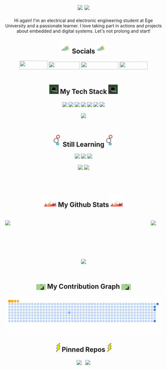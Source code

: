<div align="center"><h1>

 <img align="center" src="https://github.com/EfeVaroll/EfeVaroll/blob/main/images/banner.gif">
 <img align="center" src="https://readme-typing-svg.demolab.com/?lines=Welcome+to+my+profile,+user!;This+page+is+mostly+about:;Embedded+systems+and+electronics.;Calm+down,+it+is+all+automated.;Just,+scroll+down+for+more!;And+don't+forget+to+follow+me+for+future.+Thanks!&center=true&vCenter=true&duration=2400&size=45&width=2000&heigh=60&ont=Fira+Code+Bold"></h1>
 
 <p>Hi again! I'm an electrical and electronic engineering student at Ege University and a passionate learner. I love taking part in actions and projects about embedded and digital systems. Let's not prolong and start! </p>

<h2><img src="https://github.com/EfeVaroll/EfeVaroll/blob/main/images/social.gif" width="40" height="35">Socials<img class="image" src="https://github.com/EfeVaroll/EfeVaroll/blob/main/images/social.gif" width="40" height="35"></h2>

 <a href="https://github.com/EfeVaroll">
  <img width="90" height="28" src="https://img.shields.io/badge/GitHub-100000?style=for-the-badge&logo=github&logoColor=white"></a>   
 <a href="https://www.linkedin.com/in/efevarolbedelcigil/">
  <img width="100" height="25" src="https://img.shields.io/badge/LinkedIn-0077B5?style=for-the-badge&logo=linkedin&logoColor=white"></a> 
 <a href="https://stackoverflow.com/users/13841571/efe-varol">   
  <img width="120" height="25" src="https://img.shields.io/badge/-Stackoverflow-FE7A16?style=for-the-badge&logo=stack-overflow&logoColor=white"></a>
 <a href="mailto:efebedelcigil@gmail.com">   
  <img width="90" height="25" src="https://img.shields.io/badge/Gmail-D14836?style=for-the-badge&logo=gmail&logoColor=white"></a> <br></br>

<h2><img  src="https://github.com/EfeVaroll/EfeVaroll/blob/main/images/stack.gif" width="30" height="30">   My Tech Stack   <img src="https://github.com/EfeVaroll/EfeVaroll/blob/mainimages//stack.gif" width="30" height="30"></p></h2>

<img src="https://img.shields.io/badge/Windows-0078D6?style=for-the-badge&logo=windows&logoColor=white">
<img src="https://img.shields.io/badge/Linux-FCC624?style=for-the-badge&logo=linux&logoColor=black">
<img src="https://img.shields.io/badge/php-%23777BB4.svg?style=for-the-badge&logo=php&logoColor=white">
<img src="https://img.shields.io/badge/html5-%23E34F26.svg?style=for-the-badge&logo=html5&logoColor=white">
<img src="https://img.shields.io/badge/css3-%231572B6.svg?style=for-the-badge&logo=css3&logoColor=white">
<img src="https://img.shields.io/badge/c-%2300599C.svg?style=for-the-badge&logo=c&logoColor=white">   
<img src="https://img.shields.io/badge/c++-%2300599C.svg?style=for-the-badge&logo=c%2B%2B&logoColor=white">
<br></br>

<img src="https://img.shields.io/badge/PCB Design-purple?style=for-the-badge">
<br></br>

<h2><img src="https://github.com/EfeVaroll/EfeVaroll/blob/main/images/gears.gif" width="35" height="42">Still Learning<img src="https://github.com/EfeVaroll/EfeVaroll/blob/main/images/gears.gif" width="35" height="42"></h2>

<img src="https://img.shields.io/badge/Assembly-007AAC?style=for-the-badge&logo=assemblyscript&logoColor=white">
<img src="https://img.shields.io/badge/VHDL-8A2BE2?style=for-the-badge">
<img src="https://img.shields.io/badge/python-3670A0?style=for-the-badge&logo=python&logoColor=ffdd54">
<br></br>
<img src="https://img.shields.io/badge/STM32-blue?style=for-the-badge">
<img src="https://img.shields.io/badge/Embedded Systems-green?style=for-the-badge">




<br></br>

<h2> <p><img src="https://github.com/EfeVaroll/EfeVaroll/blob/main/images/chart.gif" width="40" height="40">   My Github Stats   <img src="https://github.com/EfeVaroll/EfeVaroll/blob/main/images/chart.gif" width="40" height="40"></p></h2><br>

<div class="stats" align="center">
<img class="stats" align="left" width="450" src="https://github-readme-stats.vercel.app/api?username=EfeVaroll&theme=github_dark&show_icons=true">
 <img class="stats" src="https://github-readme-stats.vercel.app/api/top-langs/?username=EfeVaroll&theme=github_dark&layout=donut&langs_count=8">
 </div>
 <br></br><br></br><br></br>

<img align="center" src="https://komarev.com/ghpvc/?username=EfeVaroll">

<br><div>
<h2><p><img align="center" src="https://github.com/EfeVaroll/EfeVaroll/blob/main/images/snake.gif" width="30" height="19">   My Contribution Graph   <img align="center" src="https://github.com/EfeVaroll/EfeVaroll/blob/main/images/snake.gif" width="30" height="19"></p></h2>
<img align="center" src="https://github.com/EfeVaroll/EfeVaroll/blob/output/github-contribution-grid-snake.gif"><br>

<h2><img src="https://github.com/EfeVaroll/EfeVaroll/blob/main/images/bolt.gif" width="15" height="30">   Pinned Repos   <img src="https://github.com/EfeVaroll/EfeVaroll/blob/main/images/bolt.gif" width="15" height="30"><p></p></h2>

<img src="https://github-readme-stats.vercel.app/api/pin/?username=EfeVaroll&repo=single-cycle-computer&theme=github_dark&show_owner=true">&nbsp;&nbsp; 
<img src="https://github-readme-stats.vercel.app/api/pin/?username=EfeVaroll&repo=assembly-full-adder&theme=github_dark&show_owner=true">

</div>
</div>
</div>
